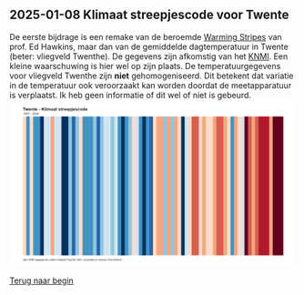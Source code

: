 ## 2025-01-08 Klimaat streepjescode voor Twente
De eerste bijdrage is een remake van de beroemde [Warming Stripes](https://showyourstripes.info) van prof. Ed Hawkins, maar dan van de gemiddelde dagtemperatuur in Twente (beter: vliegveld Twenthe). De gegevens zijn afkomstig van het [KNMI](https://www.knmi.nl/nederland-nu/klimatologie/daggegevens). Een kleine waarschuwing is hier wel op zijn plaats. De temperatuurgegevens voor vliegveld Twenthe zijn **niet** gehomogeniseerd. Dit betekent dat variatie in de temperatuur ook veroorzaakt kan worden doordat de meetapparatuur is verplaatst. Ik heb geen informatie of dit wel of niet is gebeurd.
![De klimaatstreepjescode voor Twente!](/klimaat/assets/Twente_klimaat_streepjescode_1951-2024.png "Klimaatstreepjescode Twente")

[Terug naar begin](../README.md)

